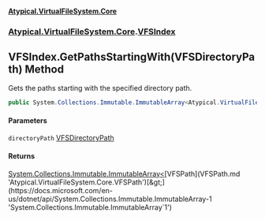 #### [Atypical.VirtualFileSystem.Core](VirtualFileSystem.md 'VirtualFileSystem')
### [Atypical.VirtualFileSystem.Core](VirtualFileSystem.md#Atypical.VirtualFileSystem.Core 'Atypical.VirtualFileSystem.Core').[VFSIndex](VFSIndex.md 'Atypical.VirtualFileSystem.Core.VFSIndex')

## VFSIndex.GetPathsStartingWith(VFSDirectoryPath) Method

Gets the paths starting with the specified directory path.

```csharp
public System.Collections.Immutable.ImmutableArray<Atypical.VirtualFileSystem.Core.VFSPath> GetPathsStartingWith(Atypical.VirtualFileSystem.Core.VFSDirectoryPath directoryPath);
```
#### Parameters

<a name='Atypical.VirtualFileSystem.Core.VFSIndex.GetPathsStartingWith(Atypical.VirtualFileSystem.Core.VFSDirectoryPath).directoryPath'></a>

`directoryPath` [VFSDirectoryPath](VFSDirectoryPath.md 'Atypical.VirtualFileSystem.Core.VFSDirectoryPath')

#### Returns
[System.Collections.Immutable.ImmutableArray&lt;](https://docs.microsoft.com/en-us/dotnet/api/System.Collections.Immutable.ImmutableArray-1 'System.Collections.Immutable.ImmutableArray`1')[VFSPath](VFSPath.md 'Atypical.VirtualFileSystem.Core.VFSPath')[&gt;](https://docs.microsoft.com/en-us/dotnet/api/System.Collections.Immutable.ImmutableArray-1 'System.Collections.Immutable.ImmutableArray`1')